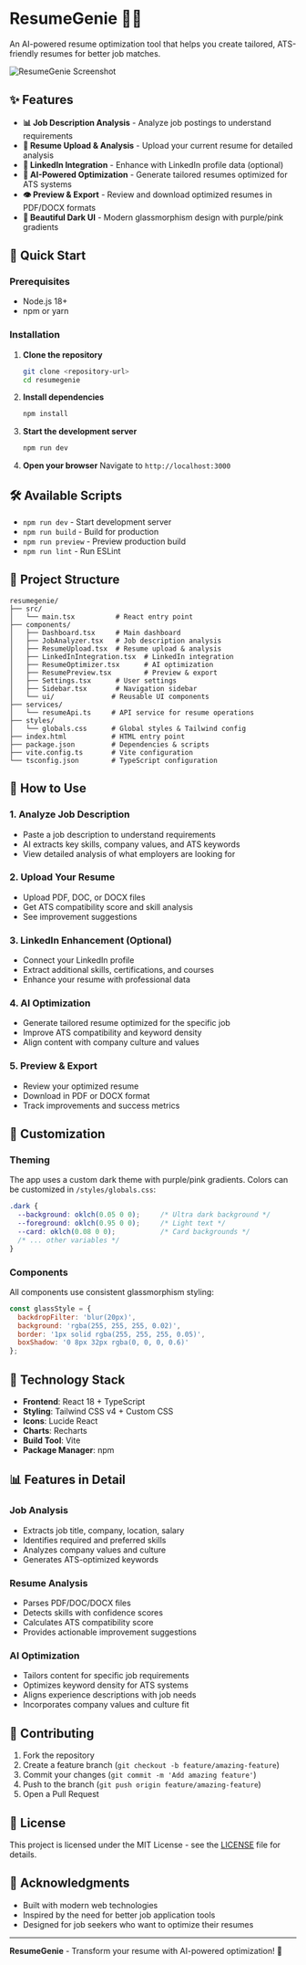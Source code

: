 # ResumeGenie 🧞‍♂️

An AI-powered resume optimization tool that helps you create tailored, ATS-friendly resumes for better job matches.

![ResumeGenie Screenshot](https://via.placeholder.com/1200x600/8B5CF6/FFFFFF?text=ResumeGenie+-+AI+Resume+Optimization)

## ✨ Features

- **📊 Job Description Analysis** - Analyze job postings to understand requirements
- **📄 Resume Upload & Analysis** - Upload your current resume for detailed analysis
- **💼 LinkedIn Integration** - Enhance with LinkedIn profile data (optional)
- **🤖 AI-Powered Optimization** - Generate tailored resumes optimized for ATS systems
- **👁️ Preview & Export** - Review and download optimized resumes in PDF/DOCX formats
- **🎨 Beautiful Dark UI** - Modern glassmorphism design with purple/pink gradients

## 🚀 Quick Start

### Prerequisites

- Node.js 18+ 
- npm or yarn

### Installation

1. **Clone the repository**
   ```bash
   git clone <repository-url>
   cd resumegenie
   ```

2. **Install dependencies**
   ```bash
   npm install
   ```

3. **Start the development server**
   ```bash
   npm run dev
   ```

4. **Open your browser**
   Navigate to `http://localhost:3000`

## 🛠️ Available Scripts

- `npm run dev` - Start development server
- `npm run build` - Build for production
- `npm run preview` - Preview production build
- `npm run lint` - Run ESLint

## 📁 Project Structure

```
resumegenie/
├── src/
│   └── main.tsx          # React entry point
├── components/
│   ├── Dashboard.tsx     # Main dashboard
│   ├── JobAnalyzer.tsx   # Job description analysis
│   ├── ResumeUpload.tsx  # Resume upload & analysis
│   ├── LinkedInIntegration.tsx  # LinkedIn integration
│   ├── ResumeOptimizer.tsx      # AI optimization
│   ├── ResumePreview.tsx        # Preview & export
│   ├── Settings.tsx      # User settings
│   ├── Sidebar.tsx       # Navigation sidebar
│   └── ui/              # Reusable UI components
├── services/
│   └── resumeApi.ts     # API service for resume operations
├── styles/
│   └── globals.css      # Global styles & Tailwind config
├── index.html           # HTML entry point
├── package.json         # Dependencies & scripts
├── vite.config.ts       # Vite configuration
└── tsconfig.json        # TypeScript configuration
```

## 🎯 How to Use

### 1. Analyze Job Description
- Paste a job description to understand requirements
- AI extracts key skills, company values, and ATS keywords
- View detailed analysis of what employers are looking for

### 2. Upload Your Resume
- Upload PDF, DOC, or DOCX files
- Get ATS compatibility score and skill analysis
- See improvement suggestions

### 3. LinkedIn Enhancement (Optional)
- Connect your LinkedIn profile
- Extract additional skills, certifications, and courses
- Enhance your resume with professional data

### 4. AI Optimization
- Generate tailored resume optimized for the specific job
- Improve ATS compatibility and keyword density
- Align content with company culture and values

### 5. Preview & Export
- Review your optimized resume
- Download in PDF or DOCX format
- Track improvements and success metrics

## 🔧 Customization

### Theming
The app uses a custom dark theme with purple/pink gradients. Colors can be customized in `/styles/globals.css`:

```css
.dark {
  --background: oklch(0.05 0 0);     /* Ultra dark background */
  --foreground: oklch(0.95 0 0);     /* Light text */
  --card: oklch(0.08 0 0);           /* Card backgrounds */
  /* ... other variables */
}
```

### Components
All components use consistent glassmorphism styling:

```javascript
const glassStyle = {
  backdropFilter: 'blur(20px)',
  background: 'rgba(255, 255, 255, 0.02)',
  border: '1px solid rgba(255, 255, 255, 0.05)',
  boxShadow: '0 8px 32px rgba(0, 0, 0, 0.6)'
};
```

## 🔮 Technology Stack

- **Frontend**: React 18 + TypeScript
- **Styling**: Tailwind CSS v4 + Custom CSS
- **Icons**: Lucide React
- **Charts**: Recharts
- **Build Tool**: Vite
- **Package Manager**: npm

## 📊 Features in Detail

### Job Analysis
- Extracts job title, company, location, salary
- Identifies required and preferred skills
- Analyzes company values and culture
- Generates ATS-optimized keywords

### Resume Analysis
- Parses PDF/DOC/DOCX files
- Detects skills with confidence scores
- Calculates ATS compatibility score
- Provides actionable improvement suggestions

### AI Optimization
- Tailors content for specific job requirements
- Optimizes keyword density for ATS systems
- Aligns experience descriptions with job needs
- Incorporates company values and culture fit

## 🤝 Contributing

1. Fork the repository
2. Create a feature branch (`git checkout -b feature/amazing-feature`)
3. Commit your changes (`git commit -m 'Add amazing feature'`)
4. Push to the branch (`git push origin feature/amazing-feature`)
5. Open a Pull Request

## 📝 License

This project is licensed under the MIT License - see the [LICENSE](LICENSE) file for details.

## 🙏 Acknowledgments

- Built with modern web technologies
- Inspired by the need for better job application tools
- Designed for job seekers who want to optimize their resumes

---

**ResumeGenie** - Transform your resume with AI-powered optimization! 🚀
